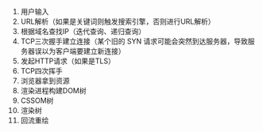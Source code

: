 1. 用户输入
2. URL解析（如果是关键词则触发搜索引擎，否则进行URL解析）
3. 根据域名查找IP（迭代查询、递归查询）
4. TCP三次握手建立连接（某个旧的 SYN 请求可能会突然到达服务器，导致服务器误以为客户端要建立新连接）
5. 发起HTTP请求（如果是TLS）
6. TCP四次挥手
7. 浏览器拿到资源
8. 渲染进程构建DOM树
9. CSSOM树
10. 渲染树
11. 回流重绘